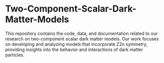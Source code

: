 # Two-Component-Scalar-Dark-Matter-Models
This repository contains the code, data, and documentation related to our research on two-component scalar dark matter models. Our work focuses on developing and analyzing models that incorporate Z2n symmetry, providing insights into the behavior and interactions of dark matter particles.
